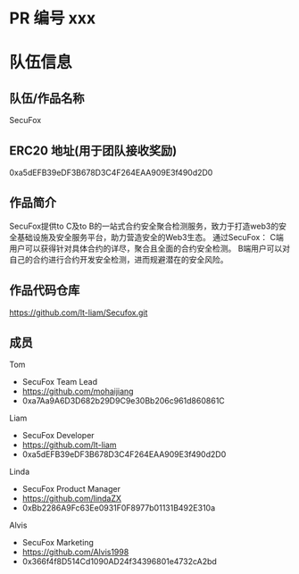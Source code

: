 # PR 编号 xxx 
# 队伍信息
## 队伍/作品名称
SecuFox

## ERC20 地址(用于团队接收奖励)
0xa5dEFB39eDF3B678D3C4F264EAA909E3f490d2D0

## 作品简介

SecuFox提供to C及to B的一站式合约安全聚合检测服务，致力于打造web3的安全基础设施及安全服务平台，助力营造安全的Web3生态。
通过SecuFox：
C端用户可以获得针对具体合约的详尽，聚合且全面的合约安全检测。
B端用户可以对自己的合约进行合约开发安全检测，进而规避潜在的安全风险。

## 作品代码仓库
https://github.com/lt-liam/Secufox.git

## 成员

Tom
- SecuFox Team Lead
- https://github.com/mohaijiang
- 0xa7Aa9A6D3D682b29D9C9e30Bb206c961d860861C

Liam
- SecuFox Developer
- https://github.com/lt-liam
- 0xa5dEFB39eDF3B678D3C4F264EAA909E3f490d2D0

Linda
- SecuFox Product Manager
- https://github.com/lindaZX
- 0xBb2286A9Fc63Ee0931F0F8977b01131B492E310a

Alvis
- SecuFox Marketing
- https://github.com/Alvis1998
- 0x366f4f8D514Cd1090AD24f34396801e4732cA2bd

